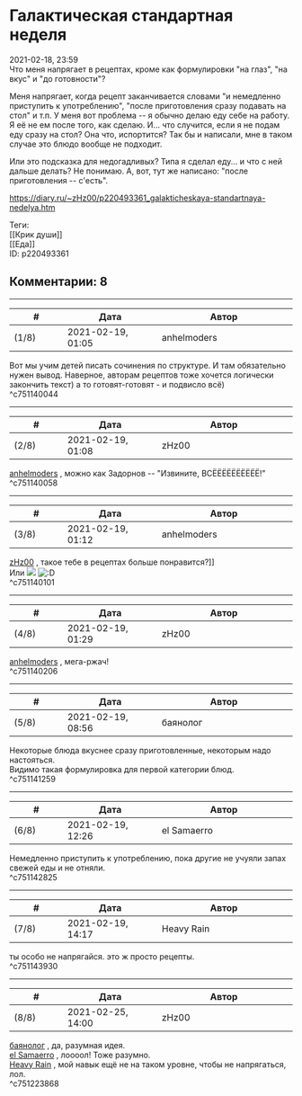 Галактическая стандартная неделя
================================

  
2021-02-18, 23:59  
 Что меня напрягает в рецептах, кроме как формулировки "на глаз", "на вкус" и "до готовности"?   
   
 Меня напрягает, когда рецепт заканчивается словами "и немедленно приступить к употреблению", "после приготовления сразу подавать на стол" и т.п. У меня вот проблема -- я обычно делаю еду себе на работу. Я её не ем после того, как сделаю. И... что случится, если я не подам еду сразу на стол? Она что, испортится? Так бы и написали, мне в таком случае это блюдо вообще не подходит.   
   
 Или это подсказка для недогадливых? Типа я сделал еду... и что с ней дальше делать? Не понимаю. А, вот, тут же написано: "после приготовления -- с'есть".   
  
<https://diary.ru/~zHz00/p220493361_galakticheskaya-standartnaya-nedelya.htm>  
  
Теги:  
[[Крик души]]  
[[Еда]]  
ID: p220493361  


Комментарии: 8
--------------

  


---



|         #         |              Дата              |                     Автор                     |           ID           |
| --- | --- | --- | --- |
| (1/8) | 2021-02-19, 01:05 | anhelmoders | c751140044 |

  
 Вот мы учим детей писать сочинения по структуре. И там обязательно нужен вывод. Наверное, авторам рецептов тоже хочется логически закончить текст) а то готовят-готовят - и подвисло всё)   
 ^c751140044

---



|         #         |              Дата              |                     Автор                     |           ID           |
| --- | --- | --- | --- |
| (2/8) | 2021-02-19, 01:08 | zHz00 | c751140058 |

  
  [anhelmoders](http://anhelmoders.diary.ru "No plans. Only wonders.")  , можно как Задорнов -- "Извините, ВСЁЁЁЁЁЁЁЁЁЁ!"   
 ^c751140058

---



|         #         |              Дата              |                     Автор                     |           ID           |
| --- | --- | --- | --- |
| (3/8) | 2021-02-19, 01:12 | anhelmoders | c751140101 |

  
  [zHz00](https://zHz00.diary.ru "Untitled")  , такое тебе в рецептах больше понравится?]]   
 Или ![](http://static.diary.ru/userdir/5/8/7/9/587929/87034697.jpg) ![:D](http://static.diary.ru/picture/1131.gif)   
 ^c751140101

---



|         #         |              Дата              |                     Автор                     |           ID           |
| --- | --- | --- | --- |
| (4/8) | 2021-02-19, 01:29 | zHz00 | c751140206 |

  
  [anhelmoders](http://anhelmoders.diary.ru "No plans. Only wonders.")  , мега-ржач!   
 ^c751140206

---



|         #         |              Дата              |                     Автор                     |           ID           |
| --- | --- | --- | --- |
| (5/8) | 2021-02-19, 08:56 | баянолог | c751141259 |

  
 Некоторые блюда вкуснее сразу приготовленные, некоторым надо настояться.   
 Видимо такая формулировка для первой категории блюд.   
 ^c751141259

---



|         #         |              Дата              |                     Автор                     |           ID           |
| --- | --- | --- | --- |
| (6/8) | 2021-02-19, 12:26 | el Samaerro | c751142825 |

  
 Немедленно приступить к употреблению, пока другие не учуяли запах свежей еды и не отняли.   
 ^c751142825

---



|         #         |              Дата              |                     Автор                     |           ID           |
| --- | --- | --- | --- |
| (7/8) | 2021-02-19, 14:17 | Heavy Rain | c751143930 |

  
 ты особо не напрягайся. это ж просто рецепты.   
 ^c751143930

---



|         #         |              Дата              |                     Автор                     |           ID           |
| --- | --- | --- | --- |
| (8/8) | 2021-02-25, 14:00 | zHz00 | c751223868 |

  
  [баянолог](http://x509.diary.ru "Розенкрейцлянд. Розенкрейцвилль. Розенкрейцштрассе.")  , да, разумная идея.   
  [el Samaerro](http://samaerro.diary.ru "-___-")  , лоооол! Тоже разумно.   
  [Heavy Rain](http://kogacz.diary.ru "emotional weather report")  , мой навык ещё не на таком уровне, чтобы не напрягаться, лол.   
 ^c751223868